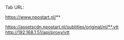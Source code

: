 Tab URL:

https://www.npostart.nl/**

https://assetscdn.npostart.nl/subtitles/original/nl/**.vtt
http://192.168.1.51/api/proxy/vtt